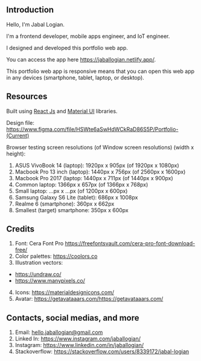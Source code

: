 ## Introduction

Hello, I'm Jabal Logian.

I'm a frontend developer, mobile apps engineer, and IoT engineer.

I designed and developed this portfolio web app.

You can access the app here https://jaballogian.netlify.app/.

This portfolio web app is responsive means that you can open this web app in any devices (smartphone, tablet, laptop, or desktop).

## Resources

Built using [React Js](https://reactjs.org/) and [Material UI](https://mui.com/) libraries.

Design file: https://www.figma.com/file/HSWte6aSwHdWCkRaD86S5P/Portfolio-(Current)

Browser testing screen resolutions (of Window screen resolutions) (width x height):
1. ASUS VivoBook 14 (laptop): 1920px x 905px (of 1920px x 1080px)
2. Macbook Pro 13 inch (laptop): 1440px x 756px (of 2560px x 1600px)
3. Macbook Pro 2017 (laptop: 1440px x 711px (of 1440px x 900px)
3. Common laptop: 1366px x 657px (of 1366px x 768px)
4. Small laptop: ...px x ...px (of 1200px x 600px)
5. Samsung Galaxy S6 Lite (tablet): 686px x 1008px
6. Realme 6 (smartphone): 360px x 662px
7. Smallest (target) smartphone: 350px x 600px

## Credits

1. Font: Cera Font Pro https://freefontsvault.com/cera-pro-font-download-free/
2. Color palettes: https://coolors.co
3. Illustration vectors:
- https://undraw.co/
- https://www.manypixels.co/
4. Icons: https://materialdesignicons.com/
5. Avatar: https://getavataaars.com/https://getavataaars.com/

## Contacts, social medias, and more

1. Email: hello.jaballogian@gmail.com
2. Linked In: https://www.instagram.com/jaballogian/
3. Instagram: https://www.linkedin.com/in/jaballogian/
4. Stackoverflow: https://stackoverflow.com/users/8339172/jabal-logian